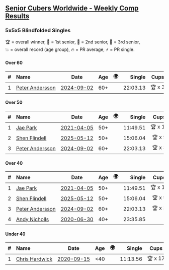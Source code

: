 <style>table {white-space: nowrap;}</style>
<link rel="stylesheet" type="text/css" href="/scw-comp/css/flags.css" />

## [Senior Cubers Worldwide - Weekly Comp Results](/scw-comp/results/)
### 5x5x5 Blindfolded Singles

<span style="white-space: nowrap;">🏆 = overall winner</span>, <span style="white-space: nowrap;">🥇 = 1st senior</span>, <span style="white-space: nowrap;">🥈 = 2nd senior</span>, <span style="white-space: nowrap;">🥉 = 3rd senior</span>, <span style="white-space: nowrap;">💥 = overall record (age group)</span>, <span style="white-space: nowrap;">🔥 = PR average</span>, <span style="white-space: nowrap;">⚡ = PR single</span>.

#### Over 60

| # | Name | Date | Age | 🌍 | Single | Cups | Medals | Achievements | Video |
| :--: | :-- | :--: | :--: | :--: | --: | :--: | :-- | :-- | :-- |
| 1 | [Peter Andersson](../../persons/peter_andersson/555bf.md) | [2024-09-02](../../results/2024-09-02/555bf.md) | 60+ | <i class="flag flag-SE" /> | 22:03.13 | 🏆 x 3 | 🥇 x 3 | 💥 x 3, ⚡ x 3 | [Desktop](https://www.facebook.com/events/1009228074235878/permalink/1014230160402336) / [Mobile](https://m.facebook.com/events/1009228074235878?view=permalink&id=1014230160402336) |

#### Over 50

| # | Name | Date | Age | 🌍 | Single | Cups | Medals | Achievements | Video |
| :--: | :-- | :--: | :--: | :--: | --: | :--: | :-- | :-- | :-- |
| 1 | [Jae Park](../../persons/jae_park/555bf.md) | [2021-04-05](../../results/2021-04-05/555bf.md) | 50+ | <i class="flag flag-US" /> | 11:49.51 | 🏆 x 19 | 🥇 x 27 | 💥 x 7, ⚡ x 7 | [Desktop](https://www.facebook.com/events/902189670577686/permalink/910877086375611) / [Mobile](https://m.facebook.com/events/902189670577686?view=permalink&id=910877086375611) |
| 2 | [Shen Flindell](../../persons/shen_flindell/555bf.md) | [2025-05-12](../../results/2025-05-12/555bf.md) | 50+ | <i class="flag flag-AU" /> | 15:06.04 | 🏆 x 9 | 🥇 x 9 | ⚡ x 5 | [Desktop](https://www.facebook.com/events/1722619755355276/permalink/1724703448480240) / [Mobile](https://m.facebook.com/events/1722619755355276?view=permalink&id=1724703448480240) |
| 3 | [Peter Andersson](../../persons/peter_andersson/555bf.md) | [2024-09-02](../../results/2024-09-02/555bf.md) | 60+ | <i class="flag flag-SE" /> | 22:03.13 | 🏆 x 3 | 🥇 x 3 | 💥 x 3, ⚡ x 3 | [Desktop](https://www.facebook.com/events/1009228074235878/permalink/1014230160402336) / [Mobile](https://m.facebook.com/events/1009228074235878?view=permalink&id=1014230160402336) |

#### Over 40

| # | Name | Date | Age | 🌍 | Single | Cups | Medals | Achievements | Video |
| :--: | :-- | :--: | :--: | :--: | --: | :--: | :-- | :-- | :-- |
| 1 | [Jae Park](../../persons/jae_park/555bf.md) | [2021-04-05](../../results/2021-04-05/555bf.md) | 50+ | <i class="flag flag-US" /> | 11:49.51 | 🏆 x 19 | 🥇 x 27 | 💥 x 7, ⚡ x 7 | [Desktop](https://www.facebook.com/events/902189670577686/permalink/910877086375611) / [Mobile](https://m.facebook.com/events/902189670577686?view=permalink&id=910877086375611) |
| 2 | [Shen Flindell](../../persons/shen_flindell/555bf.md) | [2025-05-12](../../results/2025-05-12/555bf.md) | 50+ | <i class="flag flag-AU" /> | 15:06.04 | 🏆 x 9 | 🥇 x 9 | ⚡ x 5 | [Desktop](https://www.facebook.com/events/1722619755355276/permalink/1724703448480240) / [Mobile](https://m.facebook.com/events/1722619755355276?view=permalink&id=1724703448480240) |
| 3 | [Peter Andersson](../../persons/peter_andersson/555bf.md) | [2024-09-02](../../results/2024-09-02/555bf.md) | 60+ | <i class="flag flag-SE" /> | 22:03.13 | 🏆 x 3 | 🥇 x 3 | 💥 x 3, ⚡ x 3 | [Desktop](https://www.facebook.com/events/1009228074235878/permalink/1014230160402336) / [Mobile](https://m.facebook.com/events/1009228074235878?view=permalink&id=1014230160402336) |
| 4 | [Andy Nicholls](../../persons/andy_nicholls/555bf.md) | [2020-06-30](../../results/2020-06-30/555bf.md) | 40+ | <i class="flag flag-GB" /> | 23:35.85 |  | 🥇 x 1, 🥈 x 2 | ⚡ x 2 | [Desktop](https://www.facebook.com/events/348465022802357/permalink/352552605726932) / [Mobile](https://m.facebook.com/events/348465022802357?view=permalink&id=352552605726932) |

#### Under 40

| # | Name | Date | Age | 🌍 | Single | Cups | Medals | Achievements | Video |
| :--: | :-- | :--: | :--: | :--: | --: | :--: | :-- | :-- | :-- |
| 1 | [Chris Hardwick](../../persons/chris_hardwick/555bf.md) | [2020-09-15](../../results/2020-09-15/555bf.md) | <40 | <i class="flag flag-US" /> | 11:13.56 | 🏆 x 17 |  | 💥 x 5, 🔥 x 3, ⚡ x 3 | [Desktop](https://www.facebook.com/events/345183733276011/permalink/346761713118213) / [Mobile](https://m.facebook.com/events/345183733276011?view=permalink&id=346761713118213) |


<!-- Global site tag (gtag.js) - Google Analytics -->
<script async src="https://www.googletagmanager.com/gtag/js?id=UA-86348435-3"></script>
<script>window.dataLayer = window.dataLayer || []; function gtag() {dataLayer.push(arguments);} gtag('js', new Date()); gtag('config', 'UA-86348435-3');</script>
